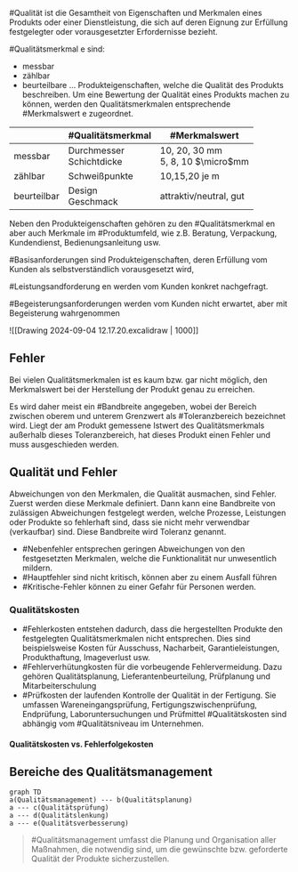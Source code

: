 #Qualität ist die Gesamtheit von Eigenschaften und Merkmalen eines Produkts oder einer Dienstleistung, die sich auf deren Eignung zur Erfüllung festgelegter oder vorausgesetzter Erfordernisse bezieht.

#Qualitätsmerkmal e sind:
- messbar
- zählbar
- beurteilbare ...
Produkteigenschaften, welche die Qualität des Produkts beschreiben.
Um eine Bewertung der Qualität eines Produkts machen zu können, werden den Qualitätsmerkmalen entsprechende #Merkmalswert e zugeordnet.

|             | #Qualitätsmerkmal           | #Merkmalswert                        |
| ----------- | --------------------------- | ------------------------------------ |
| messbar     | Durchmesser<br>Schichtdicke | 10, 20, 30 mm<br>5, 8, 10 $\micro$mm |
| zählbar     | Schweißpunkte               | 10,15,20 je m                        |
| beurteilbar | Design<br>Geschmack         | attraktiv/neutral, gut               |

Neben den Produkteigenschaften gehören zu den #Qualitätsmerkmal en aber auch Merkmale im #Produktumfeld, wie z.B. Beratung, Verpackung, Kundendienst, Bedienungsanleitung usw.

#Basisanforderungen sind Produkteigenschaften, deren Erfüllung vom Kunden als selbstverständlich vorausgesetzt wird,

#Leistungsandforderung en werden vom Kunden konkret nachgefragt.

#Begeisterungsanforderungen werden vom Kunden nicht erwartet, aber mit Begeisterung wahrgenommen

![[Drawing 2024-09-04 12.17.20.excalidraw | 1000]]

## Fehler

Bei vielen Qualitätsmerkmalen ist es kaum bzw. gar nicht möglich, den Merkmalswert bei der Herstellung der Produkt genau zu erreichen.

Es wird daher meist ein #Bandbreite angegeben, wobei der Bereich zwischen oberem und unterem Grenzwert als #Toleranzbereich bezeichnet wird. Liegt der am Produkt gemessene Istwert des Qualitätsmerkmals außerhalb dieses Toleranzbereich, hat dieses Produkt einen Fehler und muss ausgeschieden werden.

## Qualität und Fehler
Abweichungen von den Merkmalen, die Qualität ausmachen, sind Fehler. Zuerst werden diese Merkmale definiert. Dann kann eine Bandbreite von zulässigen Abweichungen festgelegt werden, welche Prozesse, Leistungen oder Produkte so fehlerhaft sind, dass sie nicht mehr verwendbar (verkaufbar) sind.
Diese Bandbreite wird Toleranz genannt.

- #Nebenfehler entsprechen geringen Abweichungen von den festgesetzten Merkmalen, welche die Funktionalität nur unwesentlich mildern.
- #Hauptfehler sind nicht kritisch, können aber zu einem Ausfall führen
- #Kritische-Fehler können zu einer Gefahr für Personen werden.
### Qualitätskosten
- #Fehlerkosten entstehen dadurch, dass die hergestellten Produkte den festgelegten Qualitätsmerkmalen nicht entsprechen. Dies sind beispielsweise Kosten für Ausschuss, Nacharbeit, Garantieleistungen, Produkthaftung, Imageverlust usw.
- #Fehlerverhütungkosten für die vorbeugende Fehlervermeidung. Dazu gehören Qualitätsplanung, Lieferantenbeurteilung, Prüfplanung und Mitarbeiterschulung
- #Prüfkosten der laufenden Kontrolle der Qualität in der Fertigung. Sie umfassen Wareneingangsprüfung, Fertigungszwischenprüfung, Endprüfung, Laboruntersuchungen und Prüfmittel
#Qualitätskosten sind abhängig vom #Qualitätsniveau im Unternehmen.
#### Qualitätskosten vs. Fehlerfolgekosten

## Bereiche des Qualitätsmanagement
```mermaid
graph TD
a(Qualitätsmanagement) --- b(Qualitätsplanung)
a --- c(Qualitätsprüfung)
a --- d(Qualitätslenkung)
a --- e(Qualitätsverbesserung)
```
> #Qualitätsmanagement umfasst die Planung und Organisation aller Maßnahmen, die notwendig sind, um die gewünschte bzw. geforderte Qualität der Produkte sicherzustellen.

